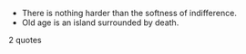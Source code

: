  - There is nothing harder than the softness of indifference.
 - Old age is an island surrounded by death.

2 quotes
